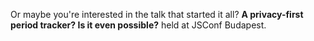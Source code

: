 Or maybe you're interested in the talk that started it all? **A privacy-first period tracker? Is it even possible?** held at JSConf Budapest.
